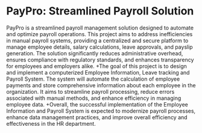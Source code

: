 # PayPro: Streamlined Payroll Solution 
PayPro is a streamlined payroll management solution designed to automate and optimize payroll operations. This project aims to address inefficiencies in manual payroll systems, providing a centralized and secure platform to manage employee details, salary calculations, leave approvals, and payslip generation. The solution significantly reduces administrative overhead, ensures compliance with regulatory standards, and enhances transparency for employees and employers alike.
+The goal of this project is to design and implement a computerized Employee Information, Leave tracking and Payroll System. The system will automate the calculation of employee payments and store comprehensive information about each employee in the organization. It aims to streamline payroll processing, reduce errors associated with manual methods, and enhance efficiency in managing employee data.
+Overall, the successful implementation of the Employee Information and Payroll System is expected to modernize payroll processes, enhance data management practices, and improve overall efficiency and effectiveness in the HR department.

